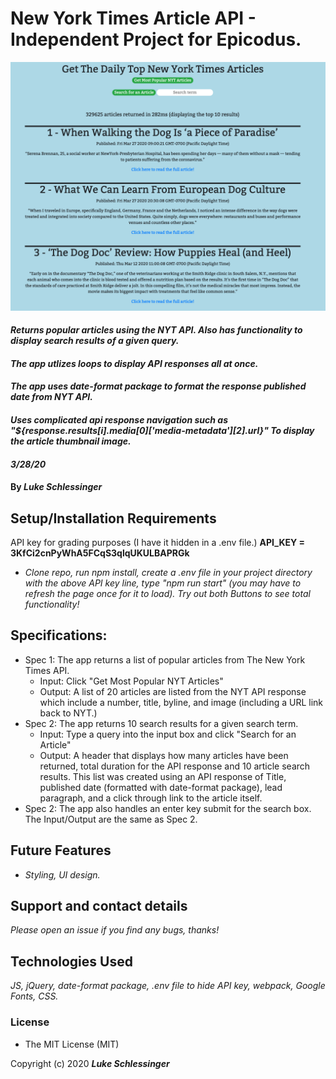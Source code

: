 # New York Times Article API - Independent Project for Epicodus. 


![Image description](/nyt-api.png)


#### _Returns popular articles using the NYT API. Also has functionality to display search results of a given query._

#### _The app utlizes loops to display API responses all at once._

#### _The app uses date-format package to format the response published date from NYT API._

#### _Uses complicated api response navigation such as "${response.results[i].media[0]['media-metadata'][2].url}" To display the article thumbnail image._


#### _3/28/20_

#### By _**Luke Schlessinger**_

## Setup/Installation Requirements
API key for grading purposes (I have it hidden in a .env file.) **API_KEY = 3KfCi2cnPyWhA5FCqS3qlqUKULBAPRGk**
* _Clone repo, run npm install, create a .env file in your project directory with the above API key line, type "npm run start" (you may have to refresh the page once for it to load). Try out both Buttons to see total functionality!_

## Specifications:
  * Spec 1: The app returns a list of popular articles from The New York Times API.
    + Input: Click "Get Most Popular NYT Articles"
    + Output: A list of 20 articles are listed from the NYT API response which include a number, title, byline, and image (including a URL link back to NYT.)
  * Spec 2: The app returns 10 search results for a given search term.
    + Input: Type a query into the input box and click "Search for an Article"
    + Output: A header that displays how many articles have been returned, total duration for the API response and 10 article search results. This list was created using an API response of Title, published date (formatted with date-format package), lead paragraph, and a click through link to the article itself.
  * Spec 2: The app also handles an enter key submit for the search box. The Input/Output are the same as Spec 2.
     
## Future Features
* _Styling, UI design._

## Support and contact details

_Please open an issue if you find any bugs, thanks!_

## Technologies Used

_JS, jQuery, date-format package, .env file to hide API key, webpack, Google Fonts,  CSS._

### License

* The MIT License (MIT) 

Copyright (c) 2020 **_Luke Schlessinger_**
